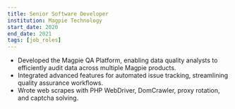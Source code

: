 ```yaml
---
title: Senior Software Developer
institution: Magpie Technology
start_date: 2020
end_date: 2021
tags: [job_roles]
---
```

- Developed the Magpie QA Platform, enabling data quality analysts to efficiently audit data across multiple Magpie products.
- Integrated advanced features for automated issue tracking, streamlining quality assurance workflows.
- Wrote web scrapes with PHP WebDriver, DomCrawler, proxy rotation, and captcha solving.

